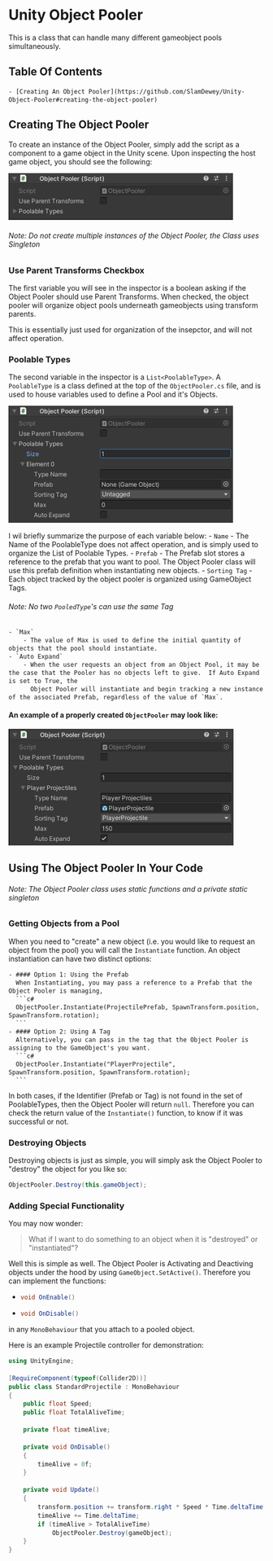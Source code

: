 # Unity Object Pooler

This is a class that can handle many different gameobject pools simultaneously.

## Table Of Contents
    - [Creating An Object Pooler](https://github.com/SlamDewey/Unity-Object-Pooler#creating-the-object-pooler)

## Creating The Object Pooler

To create an instance of the Object Pooler, simply add the script as a component to a game object in the Unity scene.
Upon inspecting the host game object, you should see the following:

![A blank object pooler](/images/1.png)

###### _Note: Do not create multiple instances of the Object Pooler, the Class uses Singleton_

### Use Parent Transforms Checkbox
The first variable you will see in the inspector is a boolean asking if the Object Pooler should use Parent Transforms.
When checked, the object pooler will organize object pools underneath gameobjects using transform parents.  

This is essentially just used for organization of the insepctor, and will not affect operation.

### Poolable Types
The second variable in the inspector is a `List<PoolableType>`. A `PoolableType` is a class defined at the top of the `ObjectPooler.cs`
file, and is used to house variables used to define a Pool and it's Objects.

![Creating the first PoolableType](/images/2.png)

I wil briefly summarize the purpose of each variable below:
    - `Name`
        - The Name of the PoolableType does not affect operation, and is simply used to organize the List of Poolable Types.
    - `Prefab`
        - The Prefab slot stores a reference to the prefab that you want to pool.  The Object Pooler class will use this prefab definition when
          instantiating new objects.
    - `Sorting Tag`
        - Each object tracked by the object pooler is organized using GameObject Tags.
###### _Note: No two `PooledType`'s can use the same Tag_
    - `Max`
        - The value of Max is used to define the initial quantity of objects that the pool should instantiate.
    - `Auto Expand`
        - When the user requests an object from an Object Pool, it may be the case that the Pooler has no objects left to give.  If Auto Expand is set to True, the 
          Object Pooler will instantiate and begin tracking a new instance of the associated Prefab, regardless of the value of `Max`.

#### An example of a properly created `ObjectPooler` may look like:

![An Example of an object pooler](/images/3.png)


## Using The Object Pooler In Your Code
###### _Note: The Object Pooler class uses static functions and a private static singleton_

### Getting Objects from a Pool

When you need to "create" a new object (i.e. you would like to request an object from the pool) you will call the `Instantiate` function.
An object instantiation can have two distinct options:

    - #### Option 1: Using the Prefab
      When Instantiating, you may pass a reference to a Prefab that the Object Pooler is managing,
      ```c#
      ObjectPooler.Instantiate(ProjectilePrefab, SpawnTransform.position, SpawnTransform.rotation);
      ```
    - #### Option 2: Using A Tag
      Alternatively, you can pass in the tag that the Object Pooler is assigning to the GameObject's you want.
      ```c#
      ObjectPooler.Instantiate("PlayerProjectile", SpawnTransform.position, SpawnTransform.rotation);
      ```
In both cases, if the Identifier (Prefab or Tag) is not found in the set of PoolableTypes, then the Object Pooler will return `null`.
Therefore you can check the return value of the `Instantiate()` function, to know if it was successful or not.


### Destroying Objects
Destroying objects is just as simple, you will simply ask the Object Pooler to "destroy" the object for you like so:
```c#
ObjectPooler.Destroy(this.gameObject);
```


### Adding Special Functionality
You may now wonder:
> What if I want to do something to an object when it is "destroyed" or "instantiated"?

Well this is simple as well.  The Object Pooler is Activating and Deactiving objects under the hood by using `GameObject.SetActive()`.  Therefore you can implement the functions:
  - ```c#
    void OnEnable()
    ```
  - ```c#
    void OnDisable()
    ```
in any `MonoBehaviour` that you attach to a pooled object.

Here is an example Projectile controller for demonstration:
```c#
using UnityEngine;

[RequireComponent(typeof(Collider2D))]
public class StandardProjectile : MonoBehaviour
{
    public float Speed;
    public float TotalAliveTime;
    
    private float timeAlive;

    private void OnDisable()
    {
        timeAlive = 0f;
    }

    private void Update()
    {
        transform.position += transform.right * Speed * Time.deltaTime;
        timeAlive += Time.deltaTime;
        if (timeAlive > TotalAliveTime)
            ObjectPooler.Destroy(gameObject);
    }
}
```



